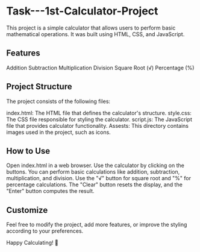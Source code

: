 # Task---1st-Calculator-Project




This project is a simple calculator that allows users to perform basic mathematical operations. It was built using HTML, CSS, and JavaScript.

## Features

Addition
Subtraction
Multiplication
Division
Square Root (√)
Percentage (%)

## Project Structure

The project consists of the following files:

index.html: The HTML file that defines the calculator's structure.
style.css: The CSS file responsible for styling the calculator.
script.js: The JavaScript file that provides calculator functionality.
Assests: This directory contains images used in the project, such as icons.
## How to Use
Open index.html in a web browser.
Use the calculator by clicking on the buttons.
You can perform basic calculations like addition, subtraction, multiplication, and division.
Use the "√" button for square root and "%" for percentage calculations.
The "Clear" button resets the display, and the "Enter" button computes the result.
## Customize
Feel free to modify the project, add more features, or improve the styling according to your preferences.

Happy Calculating! 🧮
